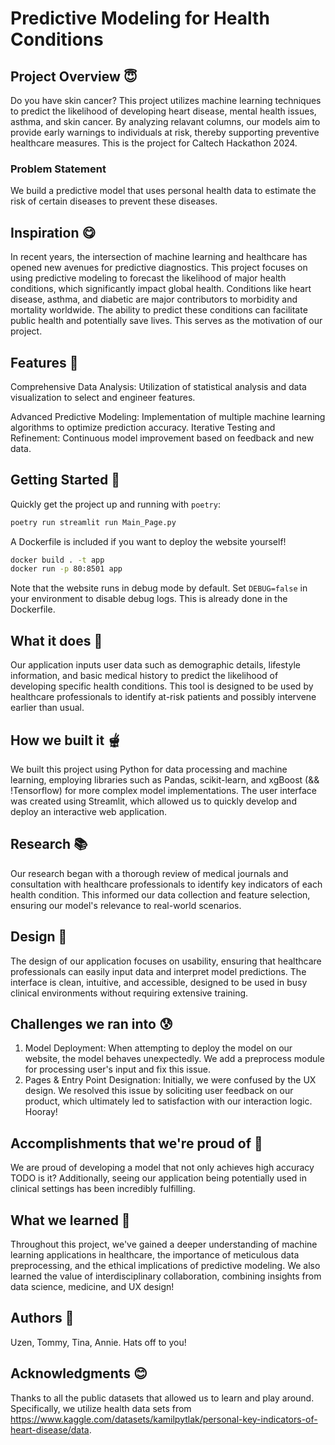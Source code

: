 # Predictive Modeling for Health Conditions
## Project Overview 😇
Do you have skin cancer? This project utilizes machine learning techniques to predict the likelihood of developing heart disease, mental health issues, asthma, and skin cancer. By analyzing relavant columns, our models aim to provide early warnings to individuals at risk, thereby supporting preventive healthcare measures. This is the project for Caltech Hackathon 2024. 

### Problem Statement
We build a predictive model that uses personal health data to estimate the risk of certain diseases to prevent these diseases.

## Inspiration 😋
In recent years, the intersection of machine learning and healthcare has opened new avenues for predictive diagnostics. This project focuses on using predictive modeling to forecast the likelihood of major health conditions, which significantly impact global health. Conditions like heart disease, asthma, and diabetic are major contributors to morbidity and mortality worldwide. The ability to predict these conditions can facilitate public health and potentially save lives. This serves as the motivation of our project. 

## Features 🤩
Comprehensive Data Analysis: Utilization of statistical analysis and data visualization to select and engineer features. 

Advanced Predictive Modeling: Implementation of multiple machine learning algorithms to optimize prediction accuracy.
Iterative Testing and Refinement: Continuous model improvement based on feedback and new data.

## Getting Started 🫥
Quickly get the project up and running with `poetry`:
```bash
poetry run streamlit run Main_Page.py
```

A Dockerfile is included if you want to deploy the website yourself!

```bash
docker build . -t app
docker run -p 80:8501 app
```

Note that the website runs in debug mode by default.
Set `DEBUG=false` in your environment to disable debug logs.
This is already done in the Dockerfile.

## What it does 🤔
Our application inputs user data such as demographic details, lifestyle information, and basic medical history to predict the likelihood of developing specific health conditions. This tool is designed to be used by healthcare professionals to identify at-risk patients and possibly intervene earlier than usual.

## How we built it 🫕
We built this project using Python for data processing and machine learning, employing libraries such as Pandas, scikit-learn, and xgBoost (&& !Tensorflow) for more complex model implementations. The user interface was created using Streamlit, which allowed us to quickly develop and deploy an interactive web application.

## Research 📚
Our research began with a thorough review of medical journals and consultation with healthcare professionals to identify key indicators of each health condition. This informed our data collection and feature selection, ensuring our model's relevance to real-world scenarios.

## Design 🍡
The design of our application focuses on usability, ensuring that healthcare professionals can easily input data and interpret model predictions. The interface is clean, intuitive, and accessible, designed to be used in busy clinical environments without requiring extensive training.

## Challenges we ran into 😰
1. Model Deployment: When attempting to deploy the model on our website, the model behaves unexpectedly.  We add a preprocess module for processing user's input and fix this issue.
2. Pages & Entry Point Designation: Initially, we were confused by the UX design. We resolved this issue by soliciting user feedback on our product, which ultimately led to satisfaction with our interaction logic. Hooray!

## Accomplishments that we're proud of 🥲
We are proud of developing a model that not only achieves high accuracy TODO is it?
Additionally, seeing our application being potentially used in clinical settings has been incredibly fulfilling.

## What we learned 🤗
Throughout this project, we've gained a deeper understanding of machine learning applications in healthcare, the importance of meticulous data preprocessing, and the ethical implications of predictive modeling. We also learned the value of interdisciplinary collaboration, combining insights from data science, medicine, and UX design!

## Authors 🫡
Uzen, Tommy, Tina, Annie. Hats off to you!

## Acknowledgments 😊
Thanks to all the public datasets that allowed us to learn and play around. Specifically, we utilize health data sets from https://www.kaggle.com/datasets/kamilpytlak/personal-key-indicators-of-heart-disease/data. 

